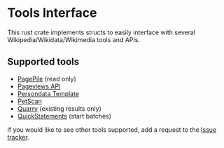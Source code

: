 # Tools Interface

This rust crate implements structs to easily interface with several Wikipedia/Wikidata/Wikimedia tools and APIs.

## Supported tools

- [PagePile](https://pagepile.toolforge.org/) (read only)
- [Pageviews API](https://wikitech.wikimedia.org/wiki/Analytics/AQS/Pageviews)
- [Persondata Template](https://persondata.toolforge.org/vorlagen/)
- [PetScan](https://petscan.wmflabs.org/)
- [Quarry](https://quarry.wmcloud.org/) (existing results only)
- [QuickStatements](https://quickstatements.toolforge.org/) (start batches)

If you would like to see other tools supported, add a request to the [Issue tracker](https://github.com/magnusmanske/tools_interface/issues).
